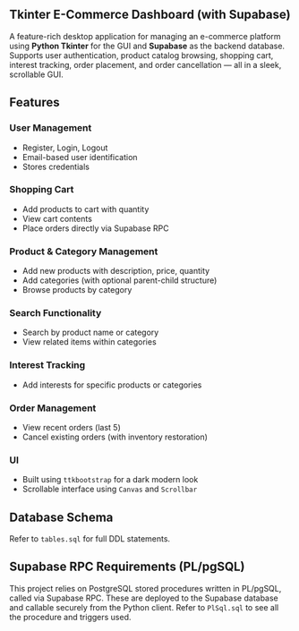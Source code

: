 ## Tkinter E-Commerce Dashboard (with Supabase)

A feature-rich desktop application for managing an e-commerce platform using **Python Tkinter** for the GUI and **Supabase** as the backend database.
Supports user authentication, product catalog browsing, shopping cart, interest tracking, order placement, and order cancellation — all in a sleek, scrollable GUI.


## Features

### User Management
- Register, Login, Logout
- Email-based user identification
- Stores credentials 

### Shopping Cart
- Add products to cart with quantity
- View cart contents
- Place orders directly via Supabase RPC

### Product & Category Management
- Add new products with description, price, quantity
- Add categories (with optional parent-child structure)
- Browse products by category

### Search Functionality
- Search by product name or category
- View related items within categories

### Interest Tracking
- Add interests for specific products or categories

### Order Management
- View recent orders (last 5)
- Cancel existing orders (with inventory restoration)

### UI
- Built using `ttkbootstrap` for a dark modern look
- Scrollable interface using `Canvas` and `Scrollbar`


## Database Schema
Refer to `tables.sql` for full DDL statements.


## Supabase RPC Requirements (PL/pgSQL)
This project relies on PostgreSQL stored procedures written in PL/pgSQL, called via Supabase RPC.
These are deployed to the Supabase database and callable securely from the Python client.
Refer to `PlSql.sql` to see all the procedure and triggers used.

